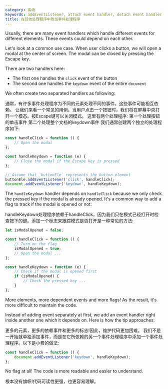 ```yaml
---
category: 高级
keywords: addEventListener, attach event handler, detach event handler, removeEventListener
title: 在其他处理程序中附加事件处理程序
---
```


Usually, there are many event handlers which handle different events for different elements. These events could depend on each other.

Let's look at a common use case. When user clicks a button, we will open a modal at the center of screen. The modal can be closed by pressing the Escape key.

There are two handlers here:

-   The first one handles the `click` event of the button
-   The second one handles the `keydown` event of the entire `document`

We often create two separated handlers as following:


通常，有许多事件处理程序为不同的元素处理不同的事件。这些事件可能相互依赖。
让我们来看一个常见的用例。当用户点击一个按钮时，我们将在屏幕中央打开一个模态。按Escape键可以关闭模式。
这里有两个处理程序:
第一个处理按钮的单击事件
第二个处理整个文档的keydown事件
我们通常创建两个独立的处理程序如下:

```js
const handleClick = function () {
    // Open the modal
};

const handleKeydown = function (e) {
    // Close the modal if the Escape key is pressed
};

// Assume that `buttonEle` represents the button element
buttonEle.addEventListener('click', handleClick);
document.addEventListener('keydown', handleKeydown);
```

The `handleKeydown` handler depends on `handleClick` because we only check the pressed key if the modal is already opened.
It's a common way to add a flag to track if the modal is opened or not:

handleKeydown处理程序依赖于handleClick，因为我们只在模式已经打开时检查按下的键。添加一个标志来跟踪模式是否打开是一种常见的方法:

```js
let isModalOpened = false;

const handleClick = function () {
    // Turn on the flag
    isModalOpened = true;
    // Open the modal ...
};

const handleKeydown = function (e) {
    // Check if the modal is opened first
    if (isModalOpened) {
        // Check the pressed key ...
    }
};
```

More elements, more dependent events and more flags! As the result, it's more difficult to maintain the code.

Instead of adding event separately at first, we add an event handler right inside another one which it depends on.
Here is how the tip approaches:

更多的元素，更多的依赖事件和更多的标志!因此，维护代码更加困难。
我们不是一开始就单独添加事件，而是在它所依赖的另一个事件处理程序中添加一个事件处理程序。以下是小费的做法:

```js
const handleClick = function () {
    document.addEventListener('keydown', handleKeydown);
};
```

No flag at all! The code is more readable and easier to understand.

根本没有旗帜!代码可读性更强，也更容易理解。


